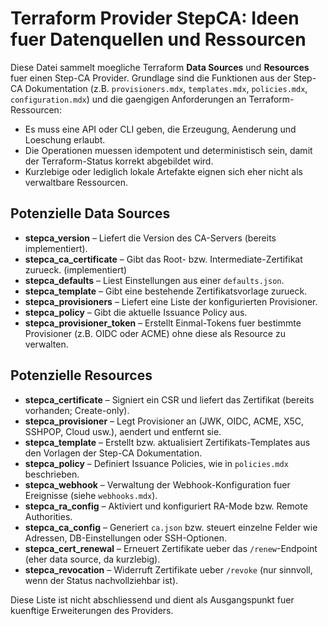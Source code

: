 # Terraform Provider StepCA: Ideen fuer Datenquellen und Ressourcen

Diese Datei sammelt moegliche Terraform **Data Sources** und **Resources** fuer einen Step-CA Provider. Grundlage sind die Funktionen aus der Step-CA Dokumentation (z.B. `provisioners.mdx`, `templates.mdx`, `policies.mdx`, `configuration.mdx`) und die gaengigen Anforderungen an Terraform-Ressourcen:

* Es muss eine API oder CLI geben, die Erzeugung, Aenderung und Loeschung erlaubt.
* Die Operationen muessen idempotent und deterministisch sein, damit der Terraform-Status korrekt abgebildet wird.
* Kurzlebige oder lediglich lokale Artefakte eignen sich eher nicht als verwaltbare Ressourcen.

## Potenzielle Data Sources

- **stepca_version** – Liefert die Version des CA-Servers (bereits implementiert).
- **stepca_ca_certificate** – Gibt das Root- bzw. Intermediate-Zertifikat zurueck. (implementiert)
- **stepca_defaults** – Liest Einstellungen aus einer `defaults.json`.
- **stepca_template** – Gibt eine bestehende Zertifikatsvorlage zurueck.
- **stepca_provisioners** – Liefert eine Liste der konfigurierten Provisioner.
- **stepca_policy** – Gibt die aktuelle Issuance Policy aus.
- **stepca_provisioner_token** – Erstellt Einmal-Tokens fuer bestimmte Provisioner (z.B. OIDC oder ACME) ohne diese als Resource zu verwalten.

## Potenzielle Resources

- **stepca_certificate** – Signiert ein CSR und liefert das Zertifikat (bereits vorhanden; Create-only).
- **stepca_provisioner** – Legt Provisioner an (JWK, OIDC, ACME, X5C, SSHPOP, Cloud usw.), aendert und entfernt sie.
- **stepca_template** – Erstellt bzw. aktualisiert Zertifikats-Templates aus den Vorlagen der Step-CA Dokumentation.
- **stepca_policy** – Definiert Issuance Policies, wie in `policies.mdx` beschrieben.
- **stepca_webhook** – Verwaltung der Webhook-Konfiguration fuer Ereignisse (siehe `webhooks.mdx`).
- **stepca_ra_config** – Aktiviert und konfiguriert RA-Mode bzw. Remote Authorities.
- **stepca_ca_config** – Generiert `ca.json` bzw. steuert einzelne Felder wie Adressen, DB-Einstellungen oder SSH-Optionen.
- **stepca_cert_renewal** – Erneuert Zertifikate ueber das `/renew`-Endpoint (eher data source, da kurzlebig).
- **stepca_revocation** – Widerruft Zertifikate ueber `/revoke` (nur sinnvoll, wenn der Status nachvollziehbar ist).

Diese Liste ist nicht abschliessend und dient als Ausgangspunkt fuer kuenftige Erweiterungen des Providers.
